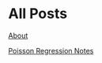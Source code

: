 # All Posts

[About](about.md)

[Poisson Regression Notes](assets/notes/Poisson_Regression_Notes.html)

